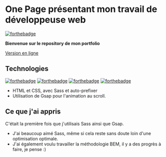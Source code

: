 # One Page présentant mon travail de développeuse web

[![forthebadge](http://forthebadge.com/images/badges/built-with-love.svg)](http://forthebadge.com)

**Bienvenue sur le repository de mon portfolio**

[Version en ligne](https://laetitia-dev.com)

## Technologies

[![forthebadge](https://img.shields.io/badge/HTML5-E34F26?style=for-the-badge&logo=html5&logoColor=white)](http://forthebadge.com)
[![forthebadge](https://img.shields.io/badge/CSS3-1572B6?style=for-the-badge&logo=css3&logoColor=white)](http://forthebadge.com)
[![forthebadge](https://img.shields.io/badge/Sass-1572B6?style=for-the-badge&logo=sass&logoColor=white)](http://forthebadge.com)
[![forthebadge](https://img.shields.io/badge/JavaScript-F7DF1E?style=for-the-badge&logo=javascript&logoColor=black)](http://forthebadge.com)


- HTML et CSS, avec Sass et auto-prefixer
- Utilisation de Gsap pour l'animation au scroll.


## Ce que j'ai appris

C'était la première fois que j'utilisais Sass ainsi que Gsap.
- J'ai beaucoup aimé Sass, même si cela reste sans doute loin d'une optimisation optimale.
- J'ai également voulu travailler la méthodologie BEM, il y a des progrès à faire, je pense :)
